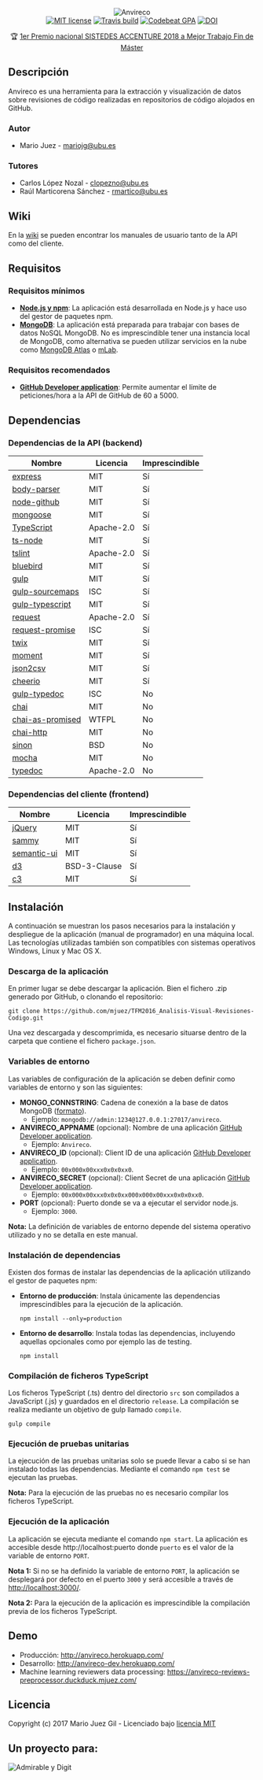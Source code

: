 <p align="center">
<img src="http://i.imgur.com/ajtCabT.png" alt="Anvireco"/> <br />
<a href="../../blob/master/LICENSE"><img src="https://img.shields.io/badge/License-MIT-green.svg" alt="MIT license" /></a>
<a href="https://travis-ci.org/mjuez/TFM2016_Analisis-Visual-Revisiones-Codigo"><img src="https://travis-ci.org/mjuez/TFM2016_Analisis-Visual-Revisiones-Codigo.svg?branch=master" alt="Travis build" /></a>
<a href="https://codebeat.co/projects/github-com-mjuez-tfm2016_analisis-visual-revisiones-codigo-master"><img src="https://codebeat.co/badges/07bbfa7d-f5dd-4c96-a20e-a48517dfa89e" alt="Codebeat GPA" /></a>
<a href="https://zenodo.org/badge/latestdoi/69180490"><img src="https://zenodo.org/badge/69180490.svg" alt="DOI"></a>
</p>
<p align="center">
    🏆 <a href="https://www.sistedes.es/premios/premios-sistedes-accenture-technology-tfg-tfm-2018" target="_BLANK">1er Premio nacional SISTEDES ACCENTURE 2018 a Mejor Trabajo Fin de Máster</a>
</p>

## Descripción

Anvireco es una herramienta para la extracción y visualización de datos sobre revisiones de código realizadas en repositorios de código alojados en GitHub.

### Autor

- Mario Juez - [mariojg@ubu.es](mailto:mariojg@ubu.es)

### Tutores

- Carlos López Nozal - [clopezno@ubu.es](mailto:clopezno@ubu.es)
- Raúl Marticorena Sánchez - [rmartico@ubu.es](mailto:rmartico@ubu.es)

## Wiki

En la [wiki](../../wiki) se pueden encontrar los manuales de usuario tanto de la API como del cliente.

## Requisitos

### Requisitos mínimos

- [**Node.js y npm**](https://nodejs.org/en/): La aplicación está desarrollada en Node.js y hace uso del gestor de paquetes npm.
- [**MongoDB**](https://www.mongodb.com/): La aplicación está preparada para trabajar con bases de datos NoSQL MongoDB. No es imprescindible tener una instancia local de MongoDB, como alternativa se pueden utilizar servicios en la nube como [MongoDB Atlas](https://www.mongodb.com/cloud/atlas) o [mLab](https://mlab.com/).

### Requisitos recomendados

- [**GitHub Developer application**](https://github.com/settings/developers): Permite aumentar el límite de peticiones/hora a la API de GitHub de 60 a 5000.

## Dependencias

### Dependencias de la API (backend)

| Nombre | Licencia | Imprescindible |
|--------|----------| -------------- |
| [express](https://github.com/expressjs/express) | MIT | Sí |
| [body-parser](https://github.com/expressjs/body-parser) | MIT | Sí |
| [node-github](https://github.com/mikedeboer/node-github) | MIT | Sí |
| [mongoose](https://github.com/Automattic/mongoose) | MIT | Sí |
| [TypeScript](https://github.com/Microsoft/TypeScript) | Apache-2.0 | Sí |
| [ts-node](https://github.com/TypeStrong/ts-node) | MIT | Sí |
| [tslint](https://github.com/palantir/tslint) | Apache-2.0 | Sí |
| [bluebird](https://github.com/petkaantonov/bluebird) | MIT | Sí |
| [gulp](https://github.com/gulpjs/gulp) | MIT | Sí |
| [gulp-sourcemaps](https://github.com/gulp-sourcemaps/gulp-sourcemaps) | ISC | Sí |
| [gulp-typescript](https://github.com/ivogabe/gulp-typescript) | MIT | Sí |
| [request](https://github.com/request/request) | Apache-2.0 | Sí |
| [request-promise](https://github.com/request/request-promise) | ISC | Sí |
| [twix](https://github.com/icambron/twix.js) | MIT | Sí |
| [moment](https://github.com/moment/moment) | MIT | Sí |
| [json2csv](https://github.com/zemirco/json2csv) | MIT | Sí |
| [cheerio](https://github.com/cheeriojs/cheerio) | MIT | Sí |
| [gulp-typedoc](https://github.com/rogierschouten/gulp-typedoc) | ISC | No |
| [chai](https://github.com/chaijs/chai) | MIT | No |
| [chai-as-promised](https://github.com/domenic/chai-as-promised) | WTFPL | No |
| [chai-http](https://github.com/chaijs/chai-http) | MIT | No |
| [sinon](https://github.com/sinonjs/sinon) | BSD | No |
| [mocha](https://github.com/mochajs/mocha) | MIT | No |
| [typedoc](https://github.com/TypeStrong/typedoc) | Apache-2.0 | No |

### Dependencias del cliente (frontend)

| Nombre | Licencia | Imprescindible |
|--------|----------| -------------- |
| [jQuery](https://github.com/jquery/jquery) | MIT | Sí |
| [sammy](https://github.com/quirkey/sammy) | MIT | Sí |
| [semantic-ui](https://github.com/Semantic-Org/Semantic-UI) | MIT | Sí |
| [d3](https://github.com/d3/d3) | BSD-3-Clause | Sí |
| [c3](https://github.com/c3js/c3) | MIT | Sí |

## Instalación

A continuación se muestran los pasos necesarios para la instalación y despliegue de la aplicación (manual de programador) en una máquina local. Las tecnologías utilizadas también son compatibles con sistemas operativos Windows, Linux y Mac OS X.

### Descarga de la aplicación

En primer lugar se debe descargar la aplicación. Bien el fichero .zip generado por GitHub, o clonando el repositorio:
```
git clone https://github.com/mjuez/TFM2016_Analisis-Visual-Revisiones-Codigo.git
```

Una vez descargada y descomprimida, es necesario situarse dentro de la carpeta que contiene el fichero `package.json`.

### Variables de entorno

Las variables de configuración de la aplicación se deben definir como variables de entorno y son las siguientes:

- **MONGO_CONNSTRING**: Cadena de conexión a la base de datos MongoDB ([formato](https://docs.mongodb.com/manual/reference/connection-string/)).
  - Ejemplo: `mongodb://admin:1234@127.0.0.1:27017/anvireco`.
- **ANVIRECO_APPNAME** (opcional): Nombre de una aplicación [GitHub Developer application](https://github.com/settings/developers).
  - Ejemplo: `Anvireco`.
- **ANVIRECO_ID** (opcional): Client ID de una aplicación [GitHub Developer application](https://github.com/settings/developers).
  - Ejemplo: `00x000x00xxx0x0x0xx0`.
- **ANVIRECO_SECRET** (opcional): Client Secret de una aplicación [GitHub Developer application](https://github.com/settings/developers).
  - Ejemplo: `00x000x00xxx0x0x0xx000x000x00xxx0x0x0xx0`.
- **PORT** (opcional): Puerto donde se va a ejecutar el servidor node.js.
  - Ejemplo: `3000`.

**Nota:** La definición de variables de entorno depende del sistema operativo utilizado y no se detalla en este manual.

### Instalación de dependencias

Existen dos formas de instalar las dependencias de la aplicación utilizando el gestor de paquetes npm:

- **Entorno de producción**: Instala únicamente las dependencias imprescindibles para la ejecución de la aplicación.
  ```
  npm install --only=production
  ```
- **Entorno de desarrollo**: Instala todas las dependencias, incluyendo aquellas opcionales como por ejemplo las de testing.
  ```
  npm install
  ```

### Compilación de ficheros TypeScript

Los ficheros TypeScript (.ts) dentro del directorio `src` son compilados a JavaScript (.js) y guardados en el directorio `release`.
La compilación se realiza mediante un objetivo de gulp llamado `compile`.

```
gulp compile
```

### Ejecución de pruebas unitarias

La ejecución de las pruebas unitarias solo se puede llevar a cabo si se han instalado todas las dependencias.
Mediante el comando `npm test` se ejecutan las pruebas.

**Nota:** Para la ejecución de las pruebas no es necesario compilar los ficheros TypeScript.

### Ejecución de la aplicación

La aplicación se ejecuta mediante el comando `npm start`. La aplicación es accesible desde http://localhost:puerto donde `puerto` es el valor de la variable de entorno `PORT`.

**Nota 1:** Si no se ha definido la variable de entorno `PORT`, la aplicación se desplegará por defecto en el puerto `3000` y será accesible a través de [http://localhost:3000/](http://localhost:3000/).

**Nota 2:** Para la ejecución de la aplicación es imprescindible la compilación previa de los ficheros TypeScript.

## Demo

- Producción: http://anvireco.herokuapp.com/
- Desarrollo: http://anvireco-dev.herokuapp.com/
- Machine learning reviewers data processing: https://anvireco-reviews-preprocessor.duckduck.mjuez.com/

## Licencia

Copyright (c) 2017 Mario Juez Gil - Licenciado bajo [licencia MIT](../../blob/master/LICENSE)

## Un proyecto para:

![Admirable y Digit](http://i.imgur.com/EFLu1oQ.jpg)
